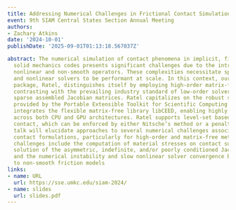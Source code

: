 ```yaml
---
title: Addressing Numerical Challenges in Frictional Contact Simulation for Finite-Deformation Solid Mechanics
event: 9th SIAM Central States Section Annual Meeting
authors:
- Zachary Atkins
date: '2024-10-01'
publishDate: '2025-09-01T01:13:18.567037Z'

abstract: The numerical simulation of contact phenomena in implicit, finite-deformation
  solid mechanics codes presents significant challenges due to the introduction of
  nonlinear and non-smooth operators. These complexities necessitate specialized linear
  and nonlinear solvers to be performant at scale. In this context, our finite element
  package, Ratel, distinguishes itself by employing high-order matrix-free methods,
  contrasting with the prevailing industry standard of low-order solvers applied to
  sparse assembled Jacobian matrices. Ratel capitalizes on the robust solver infrastructure
  provided by the Portable Extensible Toolkit for Scientific Computing (PETSc) and
  integrates the flexible matrix-free library libCEED, enabling highly scalable performance
  across both CPU and GPU architectures. Ratel supports level-set based frictional
  contact, which can be enforced by either Nitsche’s method or a penalty method. This
  talk will elucidate approaches to several numerical challenges associated with these
  contact formulations, particularly for high-order and matrix-free methods. These
  challenges include the computation of material stresses on contact surfaces, the
  solution of the asymmetric, indefinite, and/or poorly conditioned Jacobian matrices,
  and the numerical instability and slow nonlinear solver convergence behavior due
  to non-smooth friction models
links:
- name: URL
  url: https://sse.umkc.edu/siam-2024/
- name: slides
  url: slides.pdf
---
```

